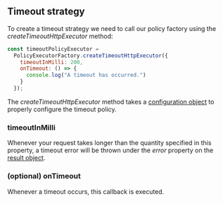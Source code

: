 ## Timeout strategy

To create a timeout strategy we need to call our policy factory using the _createTimeoutHttpExecutor_ method:

```js
const timeoutPolicyExecutor =
  PolicyExecutorFactory.createTimeoutHttpExecutor({
    timeoutInMilli: 200,
    onTimeout: () => {
      console.log("A timeout has occurred.")
    }
  });
```

The _createTimeoutHttpExecutor_ method takes a [configuration object](../../../src/timeout/models/timeout-policy-type.ts)  to properly configure the timeout policy.

### timeoutInMilli
Whenever your request takes longer than the quantity specified in this property, a timeout error will be thrown under the _error_ property on the [result object](../../result/result.md).

### (optional) onTimeout
Whenever a timeout occurs, this callback is executed.